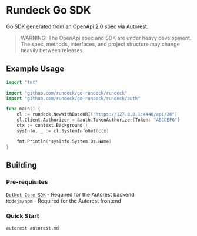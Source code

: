 Rundeck Go SDK
==============
Go SDK generated from an OpenApi 2.0 spec via Autorest.

> WARNING: The OpenApi spec and SDK are under heavy development. The spec, methods, interfaces, and project structure may change heavily between releases.


## Example Usage

```go
import "fmt"

import "github.com/rundeck/go-rundeck/rundeck"
import "github.com/rundeck/go-rundeck/rundeck/auth"

func main() {
    cl := rundeck.NewWithBaseURI("https://127.0.0.1:4440/api/26")   
    cl.Client.Authorizer = &auth.TokenAuthorizer{Token: "ABCDEFG"}  
    ctx := context.Background() 
    sysInfo, _ := cl.SystemInfoGet(ctx)

    fmt.Println(*sysInfo.System.Os.Name)
}
```

## Building

### Pre-requisites
[`DotNet Core SDK`](https://www.microsoft.com/net/download) - Required for the Autorest backend  
`Nodejs/npm` - Required for the Autorest frontend

### Quick Start
```
autorest autorest.md
```